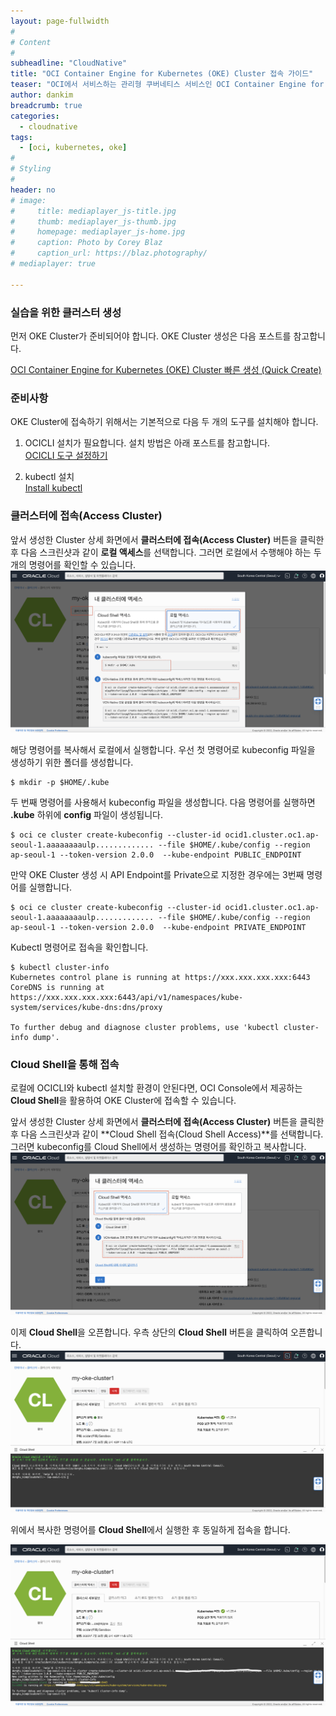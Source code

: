 ```yaml
---
layout: page-fullwidth
#
# Content
#
subheadline: "CloudNative"
title: "OCI Container Engine for Kubernetes (OKE) Cluster 접속 가이드"
teaser: "OCI에서 서비스하는 관리형 쿠버네티스 서비스인 OCI Container Engine for Kubernetes (OKE)에 접속하는 방법을 소개합니다."
author: dankim
breadcrumb: true
categories:
  - cloudnative
tags:
  - [oci, kubernetes, oke]
#
# Styling
#
header: no
# image:
#     title: mediaplayer_js-title.jpg
#     thumb: mediaplayer_js-thumb.jpg
#     homepage: mediaplayer_js-home.jpg
#     caption: Photo by Corey Blaz
#     caption_url: https://blaz.photography/
# mediaplayer: true

---
```


### 실습을 위한 클러스터 생성
먼저 OKE Cluster가 준비되어야 합니다. OKE Cluster 생성은 다음 포스트를 참고합니다.

[OCI Container Engine for Kubernetes (OKE) Cluster 빠른 생성 (Quick Create)](https://team-okitoki.github.io/cloudnative/quick-create-oke-cluster/)

### 준비사항
OKE Cluster에 접속하기 위해서는 기본적으로 다음 두 개의 도구를 설치해야 합니다.

1. OCICLI 설치가 필요합니다. 설치 방법은 아래 포스트를 참고합니다.  
    [OCICLI 도구 설정하기](https://team-okitoki.github.io/getting-started/ocicli-config/)

2. kubectl 설치  
    [Install kubectl](https://kubernetes.io/docs/tasks/tools/)

### 클러스터에 접속(Access Cluster)
앞서 생성한 Cluster 상세 화면에서 **클러스터에 접속(Access Cluster)** 버튼을 클릭한 후 다음 스크린샷과 같이 **로컬 액세스**를 선택합니다. 그러면 로컬에서 수행해야 하는 두 개의 명령어를 확인할 수 있습니다.
![](/assets/img/cloudnative-security/2022/access-oke-cluster-1.png)

해당 명령어를 복사해서 로컬에서 실행합니다. 우선 첫 명령어로 kubeconfig 파일을 생성하기 위한 폴더를 생성합니다.

```
$ mkdir -p $HOME/.kube
```

두 번째 명령어를 사용해서 kubeconfig 파일을 생성합니다. 다음 명령어를 실행하면 **.kube** 하위에 **config** 파일이 생성됩니다.

```
$ oci ce cluster create-kubeconfig --cluster-id ocid1.cluster.oc1.ap-seoul-1.aaaaaaaaulp............. --file $HOME/.kube/config --region ap-seoul-1 --token-version 2.0.0  --kube-endpoint PUBLIC_ENDPOINT
```

만약 OKE Cluster 생성 시 API Endpoint를 Private으로 지정한 경우에는 3번째 명령어를 실행합니다. 
```
$ oci ce cluster create-kubeconfig --cluster-id ocid1.cluster.oc1.ap-seoul-1.aaaaaaaaulp............. --file $HOME/.kube/config --region ap-seoul-1 --token-version 2.0.0  --kube-endpoint PRIVATE_ENDPOINT
```

Kubectl 명령어로 접속을 확인합니다.

```
$ kubectl cluster-info
Kubernetes control plane is running at https://xxx.xxx.xxx.xxx:6443
CoreDNS is running at https://xxx.xxx.xxx.xxx:6443/api/v1/namespaces/kube-system/services/kube-dns:dns/proxy

To further debug and diagnose cluster problems, use 'kubectl cluster-info dump'.
```

### Cloud Shell을 통해 접속
로컬에 OCICLI와 kubectl 설치할 환경이 안된다면, OCI Console에서 제공하는 **Cloud Shell**을 활용하여 OKE Cluster에 접속할 수 있습니다.

앞서 생성한 Cluster 상세 화면에서 **클러스터에 접속(Access Cluster)** 버튼을 클릭한 후 다음 스크린샷과 같이 **Cloud Shell 접속(Cloud Shell Access)**를 선택합니다. 그러면 kubeconfig를 Cloud Shell에서 생성하는 명령어를 확인하고 복사합니다.
![](/assets/img/cloudnative-security/2022/access-oke-cluster-2.png)

이제 **Cloud Shell**을 오픈합니다. 우측 상단의 **Cloud Shell** 버튼을 클릭하여 오픈합니다.
![](/assets/img/cloudnative-security/2022/access-oke-cluster-3.png)

위에서 복사한 명령어를 **Cloud Shell**에서 실행한 후 동일하게 접속을 합니다.

![](/assets/img/cloudnative-security/2022/access-oke-cluster-4.png)





